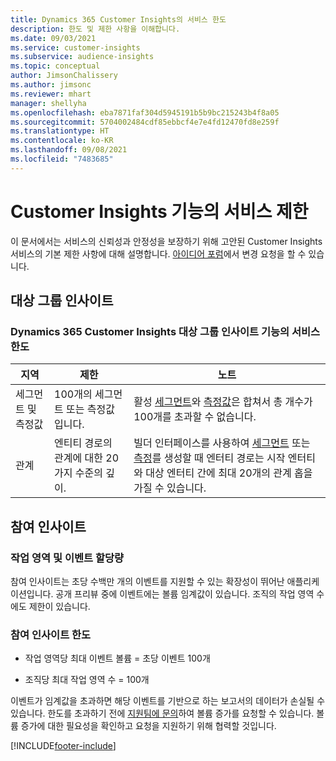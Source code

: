 ```yaml
---
title: Dynamics 365 Customer Insights의 서비스 한도
description: 한도 및 제한 사항을 이해합니다.
ms.date: 09/03/2021
ms.service: customer-insights
ms.subservice: audience-insights
ms.topic: conceptual
author: JimsonChalissery
ms.author: jimsonc
ms.reviewer: mhart
manager: shellyha
ms.openlocfilehash: eba7871faf304d5945191b5b9bc215243b4f8a05
ms.sourcegitcommit: 5704002484cdf85ebbcf4e7e4fd12470fd8e259f
ms.translationtype: HT
ms.contentlocale: ko-KR
ms.lasthandoff: 09/08/2021
ms.locfileid: "7483685"
---
```

# <a name="service-limits-in-customer-insights-capabilities"></a>Customer Insights 기능의 서비스 제한

이 문서에서는 서비스의 신뢰성과 안정성을 보장하기 위해 고안된 Customer Insights 서비스의 기본 제한 사항에 대해 설명합니다. [아이디어 포럼](https://go.microsoft.com/fwlink/?linkid=2074172)에서 변경 요청을 할 수 있습니다. 

## <a name="audience-insights"></a>대상 그룹 인사이트

### <a name="service-limits-in-dynamics-365-customer-insights-audience-insights-capability"></a>Dynamics 365 Customer Insights 대상 그룹 인사이트 기능의 서비스 한도

| 지역  | 제한  | 노트 |
|-------------|---------------------------------------------------------------------|---------------------------------------------------------------------|
| 세그먼트 및 측정값 | 100개의 세그먼트 또는 측정값입니다. | 활성 [세그먼트](audience-insights/segments.md)와 [측정값](audience-insights/measures.md)은 합쳐서 총 개수가 100개를 초과할 수 없습니다.  |
| 관계 | 엔티티 경로의 관계에 대한 20가지 수준의 깊이. | 빌더 인터페이스를 사용하여 [세그먼트](audience-insights/segments.md) 또는 [측정](audience-insights/measures.md)를 생성할 때 엔터티 경로는 시작 엔터티와 대상 엔터티 간에 최대 20개의 관계 홉을 가질 수 있습니다.  |


## <a name="engagement-insights"></a>참여 인사이트

### <a name="workspace-and-event-quotas"></a>작업 영역 및 이벤트 할당량

참여 인사이트는 초당 수백만 개의 이벤트를 지원할 수 있는 확장성이 뛰어난 애플리케이션입니다. 공개 프리뷰 중에 이벤트에는 볼륨 임계값이 있습니다. 조직의 작업 영역 수에도 제한이 있습니다.

### <a name="engagement-insights-limits"></a>참여 인사이트 한도

- 작업 영역당 최대 이벤트 볼륨 = 초당 이벤트 100개

- 조직당 최대 작업 영역 수 = 100개

이벤트가 임계값을 초과하면 해당 이벤트를 기반으로 하는 보고서의 데이터가 손실될 수 있습니다. 한도를 초과하기 전에 [지원팀에 문의](https://go.microsoft.com/fwlink/?linkid=2145734)하여 볼륨 증가를 요청할 수 있습니다. 볼륨 증가에 대한 필요성을 확인하고 요청을 지원하기 위해 협력할 것입니다.


[!INCLUDE[footer-include](includes/footer-banner.md)]